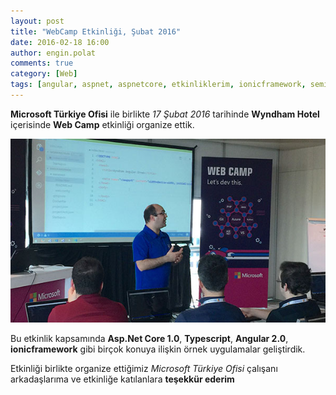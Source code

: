 ```yaml
---
layout: post
title: "WebCamp Etkinliği, Şubat 2016"
date: 2016-02-18 16:00
author: engin.polat
comments: true
category: [Web]
tags: [angular, aspnet, aspnetcore, etkinliklerim, ionicframework, seminer, typescript]
---
```

**Microsoft Türkiye Ofisi** ile birlikte *17 Şubat 2016* tarihinde **Wyndham Hotel** içerisinde **Web Camp** etkinliği organize ettik.

![](/assets/uploads/2016/02/wyndham.jpg)

Bu etkinlik kapsamında **Asp.Net Core 1.0**, **Typescript**, **Angular 2.0**, **ionicframework** gibi birçok konuya ilişkin örnek uygulamalar geliştirdik.

Etkinliği birlikte organize ettiğimiz *Microsoft Türkiye Ofisi* çalışanı arkadaşlarıma ve etkinliğe katılanlara **teşekkür ederim**

